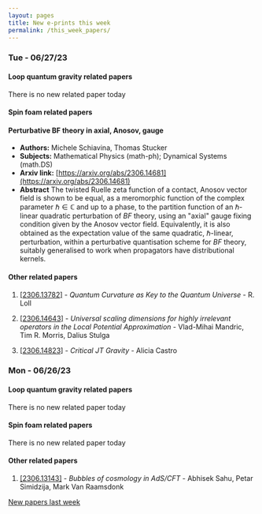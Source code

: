 ```yaml
---
layout: pages
title: New e-prints this week
permalink: /this_week_papers/
---
```




### Tue - 06/27/23

#### Loop quantum gravity related papers

There is no new related paper today 

#### Spin foam related papers

#### **Perturbative BF theory in axial, Anosov, gauge**
 - **Authors:** Michele Schiavina, Thomas Stucker
 - **Subjects:** Mathematical Physics (math-ph); Dynamical Systems (math.DS)
 - **Arxiv link:** [https://arxiv.org/abs/2306.14681](https://arxiv.org/abs/2306.14681)
 - **Abstract**
 The twisted Ruelle zeta function of a contact, Anosov vector field is shown to be equal, as a meromorphic function of the complex parameter $\hbar\in\mathbb{C}$ and up to a phase, to the partition function of an $\hbar$-linear quadratic perturbation of $BF$ theory, using an "axial" gauge fixing condition given by the Anosov vector field. Equivalently, it is also obtained as the expectation value of the same quadratic, $\hbar$-linear, perturbation, within a perturbative quantisation scheme for $BF$ theory, suitably generalised to work when propagators have distributional kernels. 



#### Other related papers

1. [[2306.13782]](https://arxiv.org/abs/2306.13782) - *Quantum Curvature as Key to the Quantum Universe* - R. Loll

1. [[2306.14643]](https://arxiv.org/abs/2306.14643) - *Universal scaling dimensions for highly irrelevant operators in the  Local Potential Approximation* - Vlad-Mihai Mandric, Tim R. Morris, Dalius Stulga

1. [[2306.14823]](https://arxiv.org/abs/2306.14823) - *Critical JT Gravity* - Alicia Castro



### Mon - 06/26/23

#### Loop quantum gravity related papers

There is no new related paper today 

#### Spin foam related papers

There is no new related paper today 



#### Other related papers

1. [[2306.13143]](https://arxiv.org/abs/2306.13143) - *Bubbles of cosmology in AdS/CFT* - Abhisek Sahu, Petar Simidzija, Mark Van Raamsdonk






[New papers last week]({{site.url}}/archived/weekly/pre-prints/2023/06/26/archived_weekly_papers.html)